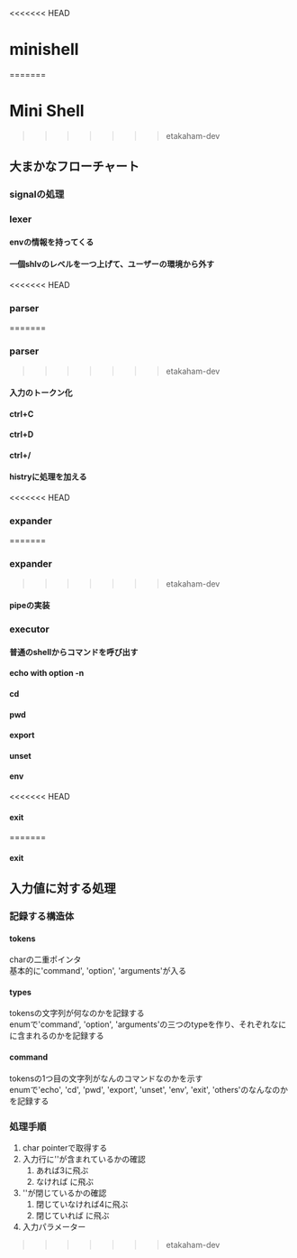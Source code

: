 <<<<<<< HEAD
# minishell
=======
# Mini Shell
>>>>>>> etakaham-dev
## 大まかなフローチャート
### signalの処理 
### lexer 
#### envの情報を持ってくる   
#### 一個shlvのレベルを一つ上げて、ユーザーの環境から外す  

<<<<<<< HEAD
### parser 
=======
### parser
>>>>>>> etakaham-dev
#### 入力のトークン化
#### ctrl+C
#### ctrl+D
#### ctrl+/
#### histryに処理を加える

<<<<<<< HEAD
### expander 
=======
### expander
>>>>>>> etakaham-dev
#### pipeの実装

### executor 
#### 普通のshellからコマンドを呼び出す
#### echo with option -n
#### cd
#### pwd
#### export
#### unset
#### env
<<<<<<< HEAD
#### exit
=======
#### exit

## 入力値に対する処理
### 記録する構造体
#### tokens
charの二重ポインタ  
基本的に'command', 'option', 'arguments'が入る  
#### types
tokensの文字列が何なのかを記録する  
enumで'command', 'option', 'arguments'の三つのtypeを作り、それぞれなにに含まれるのかを記録する  
#### command
tokensの1つ目の文字列がなんのコマンドなのかを示す  
enumで'echo', 'cd', 'pwd', 'export', 'unset', 'env', 'exit', 'others'のなんなのかを記録する  

### 処理手順
1. char pointerで取得する
2. 入力行に''が含まれているかの確認
    1. あれば3に飛ぶ
    2. なければ に飛ぶ
3. ''が閉じているかの確認
    1. 閉じていなければ4に飛ぶ
    2. 閉じていれば に飛ぶ
4. 入力パラメーター
>>>>>>> etakaham-dev
